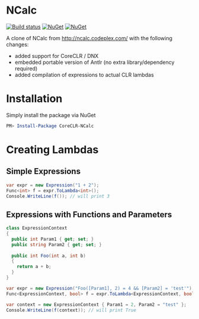# NCalc

[![Build status](https://ci.appveyor.com/api/projects/status/ugw4wg1iws3far9m?svg=true)](https://ci.appveyor.com/project/sklose/ncalc2) [![NuGet](https://img.shields.io/nuget/v/CoreCLR-NCalc.svg)](https://www.nuget.org/packages/CoreCLR-NCalc) [![NuGet](https://img.shields.io/nuget/dt/CoreCLR-NCalc.svg)](https://www.nuget.org/packages/CoreCLR-NCalc)

A clone of NCalc from http://ncalc.codeplex.com/ with the following changes:
- added support for CoreCLR / DNX
- embedded portable version of Antlr (no extra library/dependency required)
- added compilation of expressions to actual CLR lambdas

# Installation

Simply install the package via NuGet

```powershell
PM> Install-Package CoreCLR-NCalc
```

# Creating Lambdas

## Simple Expressions

```csharp
var expr = new Expression("1 + 2");
Func<int> f = expr.ToLambda<int>();
Console.WriteLine(f()); // will print 3
```

## Expressions with Functions and Parameters

```csharp
class ExpressionContext
{
  public int Param1 { get; set; }
  public string Param2 { get; set; }
  
  public int Foo(int a, int b)
  {
    return a + b;
  }
}

var expr = new Expression("Foo([Param1], 2) = 4 && [Param2] = 'test'");
Func<ExpressionContext, bool> f = expr.ToLambda<ExpressionContext, bool>();

var context = new ExpressionContext { Param1 = 2, Param2 = "test" };
Console.WriteLine(f(context)); // will print True
```
